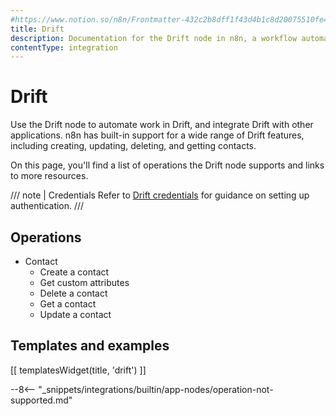 ```yaml
---
#https://www.notion.so/n8n/Frontmatter-432c2b8dff1f43d4b1c8d20075510fe4
title: Drift
description: Documentation for the Drift node in n8n, a workflow automation platform. Includes details of operations and configuration, and links to examples and credentials information.
contentType: integration
---
```


# Drift

Use the Drift node to automate work in Drift, and integrate Drift with other applications. n8n has built-in support for a wide range of Drift features, including creating, updating, deleting, and getting contacts. 

On this page, you'll find a list of operations the Drift node supports and links to more resources.

/// note | Credentials
Refer to [Drift credentials](/integrations/builtin/credentials/drift/) for guidance on setting up authentication. 
///

## Operations

* Contact
    * Create a contact
    * Get custom attributes
    * Delete a contact
    * Get a contact
    * Update a contact

## Templates and examples

<!-- see https://www.notion.so/n8n/Pull-in-templates-for-the-integrations-pages-37c716837b804d30a33b47475f6e3780 -->
[[ templatesWidget(title, 'drift') ]]

--8<-- "_snippets/integrations/builtin/app-nodes/operation-not-supported.md"

